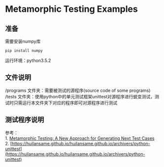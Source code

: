 # Metamorphic Testing Examples
## 准备
需要安装numpy库
```   
pip install numpy
```   


运行环境：python3.5.2

## 文件说明
/programs 文件夹：需要被测试的源程序(source code of some programs)   
/tests 文件夹：使用python中的单元测试框架unittest对源程序进行蜕变测试，测试时只需运行本文件夹下对应的程序即可对源程序进行测试

## 测试程序说明
参考：   
    1. [Metamorphic Testing: A New Approach for Generating Next Test Cases](https://arxiv.org/abs/2002.12543)      
    2. [https://huilansame.github.io/huilansame.github.io/archivers/python-unittest](https://huilansame.github.io/huilansame.github.io/archivers/python-unittest)
